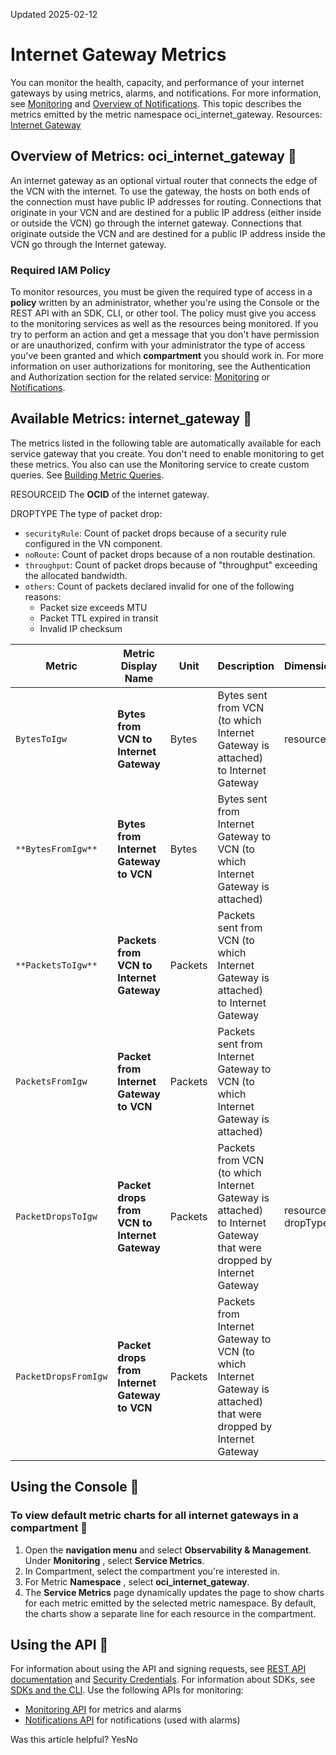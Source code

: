 Updated 2025-02-12
# **Internet Gateway Metrics**
You can monitor the health, capacity, and performance of your internet gateways by using metrics, alarms, and notifications.
For more information, see [Monitoring](https://docs.oracle.com/iaas/Content/Monitoring/home.htm) and [Overview of Notifications](https://docs.oracle.com/iaas/Content/Notification/Concepts/notificationoverview.htm).
This topic describes the metrics emitted by the metric namespace oci_internet_gateway.
Resources: [Internet Gateway](https://docs.oracle.com/en-us/iaas/Content/Network/Tasks/managingIGs.htm#Internet_Gateway)
## Overview of Metrics: oci_internet_gateway 🔗 
An internet gateway as an optional virtual router that connects the edge of the VCN with the internet. To use the gateway, the hosts on both ends of the connection must have public IP addresses for routing. Connections that originate in your VCN and are destined for a public IP address (either inside or outside the VCN) go through the internet gateway. Connections that originate outside the VCN and are destined for a public IP address inside the VCN go through the Internet gateway.
### Required IAM Policy
To monitor resources, you must be given the required type of access in a **policy** written by an administrator, whether you're using the Console or the REST API with an SDK, CLI, or other tool. The policy must give you access to the monitoring services as well as the resources being monitored. If you try to perform an action and get a message that you don't have permission or are unauthorized, confirm with your administrator the type of access you've been granted and which **compartment** you should work in. For more information on user authorizations for monitoring, see the Authentication and Authorization section for the related service: [Monitoring](https://docs.oracle.com/iaas/Content/Monitoring/Concepts/monitoringoverview.htm#Authenti) or [Notifications](https://docs.oracle.com/iaas/Content/Notification/Concepts/notificationoverview.htm#Authenti). 
## Available Metrics: internet_gateway 🔗 
The metrics listed in the following table are automatically available for each service gateway that you create. You don't need to enable monitoring to get these metrics.
You also can use the Monitoring service to create custom queries. See [Building Metric Queries](https://docs.oracle.com/iaas/Content/Monitoring/Tasks/buildingqueries.htm). 

RESOURCEID
    The **OCID** of the internet gateway.  

DROPTYPE
    The type of packet drop:     
  * `securityRule`: Count of packet drops because of a security rule configured in the VN component.
  * `noRoute`: Count of packet drops because of a non routable destination. 
  * `throughput`: Count of packet drops because of "throughput" exceeding the allocated bandwidth. 
  * `others`: Count of packets declared invalid for one of the following reasons:
    * Packet size exceeds MTU
    * Packet TTL expired in transit
    * Invalid IP checksum


Metric | Metric Display Name | Unit | Description | Dimensions  
---|---|---|---|---  
`BytesToIgw` | **Bytes from VCN to Internet Gateway** | Bytes | Bytes sent from VCN (to which Internet Gateway is attached) to Internet Gateway | resourceId  
`**BytesFromIgw**`| **Bytes from Internet Gateway to VCN** | Bytes | Bytes sent from Internet Gateway to VCN (to which Internet Gateway is attached)  
`**PacketsToIgw**`| **Packets from VCN to Internet Gateway** | Packets | Packets sent from VCN (to which Internet Gateway is attached) to Internet Gateway  
`PacketsFromIgw` | **Packet from Internet Gateway to VCN** | Packets | Packets sent from Internet Gateway to VCN (to which Internet Gateway is attached)  
`PacketDropsToIgw` | **Packet drops from VCN to Internet Gateway** | Packets | Packets from VCN (to which Internet Gateway is attached) to Internet Gateway that were dropped by Internet Gateway |  resourceId dropType  
`PacketDropsFromIgw` | **Packet drops from Internet Gateway to VCN** | Packets | Packets from Internet Gateway to VCN (to which Internet Gateway is attached) that were dropped by Internet Gateway  
## Using the Console 🔗 
### To view default metric charts for all internet gateways in a compartment 🔗 
  1. Open the **navigation menu** and select **Observability & Management**. Under **Monitoring** , select **Service Metrics**. 
  2. In Compartment, select the compartment you're interested in. 
  3. For Metric **Namespace** , select **oci_internet_gateway**. 
  4. The **Service Metrics** page dynamically updates the page to show charts for each metric emitted by the selected metric namespace. 
By default, the charts show a separate line for each resource in the compartment. 


## Using the API 🔗 
For information about using the API and signing requests, see [REST API documentation](https://docs.oracle.com/iaas/Content/API/Concepts/usingapi.htm) and [Security Credentials](https://docs.oracle.com/iaas/Content/General/Concepts/credentials.htm). For information about SDKs, see [SDKs and the CLI](https://docs.oracle.com/iaas/Content/API/Concepts/sdks.htm).
Use the following APIs for monitoring:
  * [Monitoring API](https://docs.oracle.com/iaas/api/#/en/monitoring/latest/) for metrics and alarms 
  * [Notifications API](https://docs.oracle.com/iaas/api/#/en/notification/latest/) for notifications (used with alarms)


Was this article helpful?
YesNo

